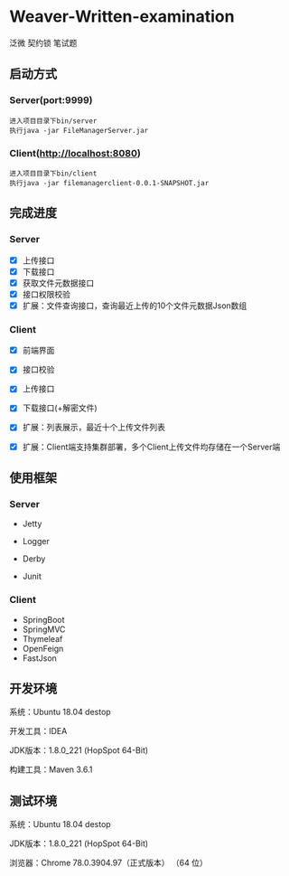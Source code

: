 # Weaver-Written-examination
泛微 契约锁 笔试题



## 启动方式

### Server(port:9999)

```
进入项目目录下bin/server  
执行java -jar FileManagerServer.jar
```

### Client([http://localhost:8080](http://localhost:8080))

```
进入项目目录下bin/client  
执行java -jar filemanagerclient-0.0.1-SNAPSHOT.jar
```



## 完成进度

### Server

- [x] 上传接口
- [x] 下载接口
- [x] 获取文件元数据接口
- [x] 接口权限校验
- [x] 扩展：文件查询接口，查询最近上传的10个文件元数据Json数组

### Client

- [x] 前端界面
- [x] 接口校验
- [x] 上传接口
- [x] 下载接口(+解密文件)
- [x] 扩展：列表展示，最近十个上传文件列表
- [x] 扩展：Client端支持集群部署，多个Client上传文件均存储在一个Server端



##  使用框架

### Server

-  Jetty

- Logger

- Derby

- Junit

### Client

- SpringBoot
- SpringMVC
- Thymeleaf
- OpenFeign  
- FastJson



## 开发环境

系统：Ubuntu 18.04 destop

开发工具：IDEA

JDK版本：1.8.0_221 (HopSpot 64-Bit)

构建工具：Maven 3.6.1



## 测试环境

系统：Ubuntu 18.04 destop

JDK版本：1.8.0_221 (HopSpot 64-Bit)

浏览器：Chrome 78.0.3904.97（正式版本） （64 位）

